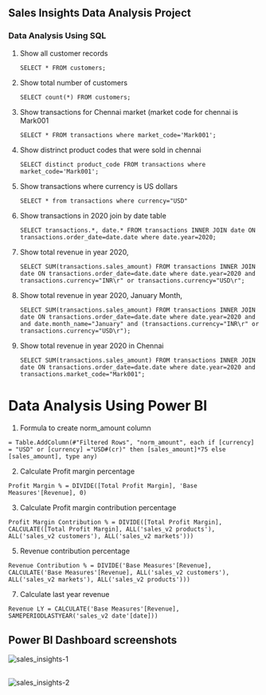 ## Sales Insights Data Analysis Project

### Data Analysis Using SQL

1. Show all customer records

    `SELECT * FROM customers;`

1. Show total number of customers

    `SELECT count(*) FROM customers;`

1. Show transactions for Chennai market (market code for chennai is Mark001

    `SELECT * FROM transactions where market_code='Mark001';`

1. Show distrinct product codes that were sold in chennai

    `SELECT distinct product_code FROM transactions where market_code='Mark001';`

1. Show transactions where currency is US dollars

    `SELECT * from transactions where currency="USD"`

1. Show transactions in 2020 join by date table

    `SELECT transactions.*, date.* FROM transactions INNER JOIN date ON transactions.order_date=date.date where date.year=2020;`

1. Show total revenue in year 2020,

    `SELECT SUM(transactions.sales_amount) FROM transactions INNER JOIN date ON transactions.order_date=date.date where date.year=2020 and transactions.currency="INR\r" or transactions.currency="USD\r";`
	
1. Show total revenue in year 2020, January Month,

    `SELECT SUM(transactions.sales_amount) FROM transactions INNER JOIN date ON transactions.order_date=date.date where date.year=2020 and and date.month_name="January" and (transactions.currency="INR\r" or transactions.currency="USD\r");`

1. Show total revenue in year 2020 in Chennai

    `SELECT SUM(transactions.sales_amount) FROM transactions INNER JOIN date ON transactions.order_date=date.date where date.year=2020
and transactions.market_code="Mark001";`


Data Analysis Using Power BI
============================

1. Formula to create norm_amount column

`= Table.AddColumn(#"Filtered Rows", "norm_amount", each if [currency] = "USD" or [currency] ="USD#(cr)" then [sales_amount]*75 else [sales_amount], type any)`

2. Calculate Profit margin percentage

`Profit Margin % = DIVIDE([Total Profit Margin], 'Base Measures'[Revenue], 0)`

3. Calculate Profit margin contribution percentage

`Profit Margin Contribution % = DIVIDE([Total Profit Margin], CALCULATE([Total Profit Margin], ALL('sales_v2 products'), ALL('sales_v2 customers'), ALL('sales_v2 markets')))`

5. Revenue contribution percentage

`Revenue Contribution % = DIVIDE('Base Measures'[Revenue], CALCULATE('Base Measures'[Revenue], ALL('sales_v2 customers'), ALL('sales_v2 markets'), ALL('sales_v2 products')))`

7. Calculate last year revenue

`Revenue LY = CALCULATE('Base Measures'[Revenue], SAMEPERIODLASTYEAR('sales_v2 date'[date]))`


## Power BI Dashboard screenshots

![sales_insights-1](https://user-images.githubusercontent.com/78271544/180880244-621df1fd-a24f-4f95-96ec-6e586c3cb65b.png)

##

![sales_insights-2](https://user-images.githubusercontent.com/78271544/180880953-97f69423-c0e0-4b74-ac2f-0ce2c1a89eef.png)


